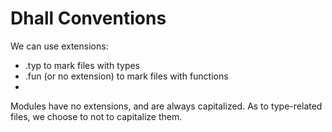 Dhall Conventions
=================

We can use extensions:

* .typ to mark files with types
* .fun (or no extension) to mark files with functions
* 

Modules have no extensions, and are always capitalized.  As to type-related
files, we choose to not to capitalize them. 
